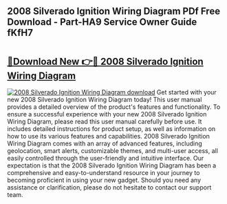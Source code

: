 ## 2008 Silverado Ignition Wiring Diagram PDf Free Download - Part-HA9 Service Owner Guide fKfH7

# <h2><a href="http://dfjfygp.blite.top/?on=2008+Silverado+Ignition+Wiring+Diagram">🔗Download New 👉🔴 2008 Silverado Ignition Wiring Diagram</a></h2>

[![2008 Silverado Ignition Wiring Diagram download](https://i.imgur.com/lujVjoI.png)](http://dfjfygp.blite.top/?on=2008+Silverado+Ignition+Wiring+Diagram)
Get started with your new 2008 Silverado Ignition Wiring Diagram today! This user manual provides a detailed overview of the product's features and functionality. To ensure a successful experience with your new 2008 Silverado Ignition Wiring Diagram, please read this user manual carefully before use. It includes detailed instructions for product setup, as well as information on how to use its various features and capabilities. 2008 Silverado Ignition Wiring Diagram comes with an array of advanced features, including geolocation, smart alerts, customizable themes, and multi-user access, all easily controlled through the user-friendly and intuitive interface. Our expectation is that the 2008 Silverado Ignition Wiring Diagram has been a comprehensive and easy-to-understand resource in your journey to becoming proficient in using your new gadget. Should you need any assistance or clarification, please do not hesitate to contact our support team.
